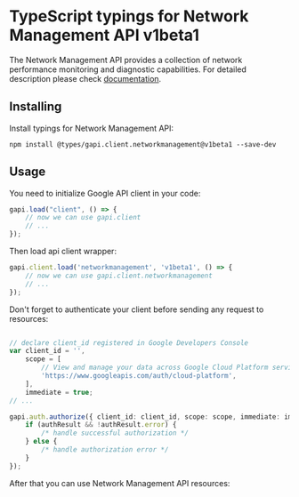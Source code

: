 # TypeScript typings for Network Management API v1beta1
The Network Management API provides a collection of network performance monitoring and diagnostic capabilities.
For detailed description please check [documentation](https://cloud.google.com/).

## Installing

Install typings for Network Management API:
```
npm install @types/gapi.client.networkmanagement@v1beta1 --save-dev
```

## Usage

You need to initialize Google API client in your code:
```typescript
gapi.load("client", () => { 
    // now we can use gapi.client
    // ... 
});
```

Then load api client wrapper:
```typescript
gapi.client.load('networkmanagement', 'v1beta1', () => {
    // now we can use gapi.client.networkmanagement
    // ... 
});
```

Don't forget to authenticate your client before sending any request to resources:
```typescript

// declare client_id registered in Google Developers Console
var client_id = '',
    scope = [     
        // View and manage your data across Google Cloud Platform services
        'https://www.googleapis.com/auth/cloud-platform',
    ],
    immediate = true;
// ...

gapi.auth.authorize({ client_id: client_id, scope: scope, immediate: immediate }, authResult => {
    if (authResult && !authResult.error) {
        /* handle successful authorization */
    } else {
        /* handle authorization error */
    }
});            
```

After that you can use Network Management API resources:

```typescript
```
